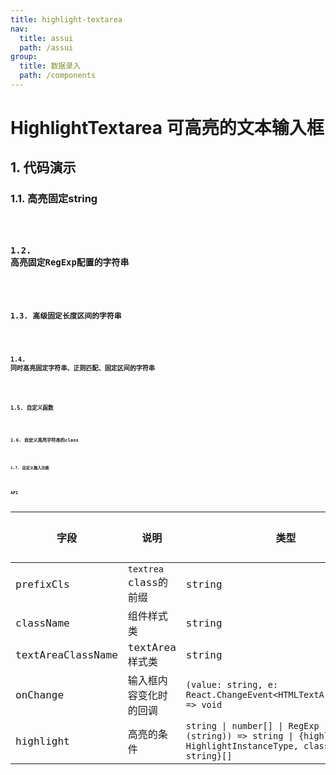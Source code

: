 ```yaml
---
title: highlight-textarea
nav:
  title: assui
  path: /assui
group:
  title: 数据录入
  path: /components
---
```


# HighlightTextarea 可高亮的文本输入框

## 1. 代码演示

### 1.1. 高亮固定string

<code hideActions='["CSB", "EXTERNAL"]' src="./demo/String.jsx" />

### 1.2. 高亮固定RegExp配置的字符串

<code hideActions='["CSB", "EXTERNAL"]' src="./demo/RegExp.jsx" />

### 1.3. 高级固定长度区间的字符串

<code hideActions='["CSB", "EXTERNAL"]' src="./demo/Range.jsx" />

### 1.4. 同时高亮固定字符串、正则匹配、固定区间的字符串
<code hideActions='["CSB", "EXTERNAL"]' src="./demo/Things.jsx" />

### 1.5. 自定义函数
<code hideActions='["CSB", "EXTERNAL"]' src="./demo/Function.jsx" />

### 1.6. 自定义高亮字符串的class
<code hideActions='["CSB", "EXTERNAL"]' src="./demo/SettingClassName.jsx" />

### 1.7. 自定义插入功能

<code hideActions='["CSB", "EXTERNAL"]' src="./demo/Insert.jsx" />

## API

| 字段      | 说明                    | 类型             | 默认值         |
| --------- | ----------------------- | ---------------- | -------------- |
| prefixCls | `textrea` class的前缀     | string      | `ant`           |
| className      | 组件样式类   | string    | - |
| textAreaClassName    | textArea样式类     | string | -          |
| onChange     | 输入框内容变化时的回调	 | `(value: string, e: React.ChangeEvent<HTMLTextAreaElement>) => void`    | -              |
| highlight     | 高亮的条件 | `string \| number[] \| RegExp \| (input: (string)) => string \| {highlight: HighlightInstanceType, className?: string}[]` | - |
